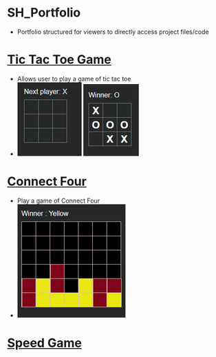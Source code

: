 # SH_Portfolio
* Portfolio structured for viewers to directly access project files/code

# [Tic Tac Toe Game](https://sionehavili2.github.io/react-tictactoe/)
* Allows user to play a game of tic tac toe
* ![picture](/tictactoe1.png) ![piture 2](/tictactoe2.png)

# [Connect Four](https://sionehavili2.github.io/connectFour/)
* Play a game of Connect Four
* ![picture3](/connectFour.png)

# [Speed Game](https://github.com/jsantos-weber/Speed)
